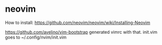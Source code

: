 # neovim
How to install: https://github.com/neovim/neovim/wiki/Installing-Neovim

https://github.com/avelino/vim-bootstrap generated vimrc with that.
init.vim goes to ~/.config/nvim/init.vim
